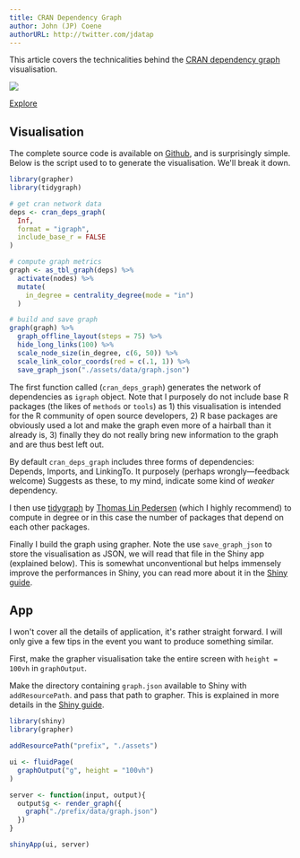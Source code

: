 ```yaml
---
title: CRAN Dependency Graph
author: John (JP) Coene
authorURL: http://twitter.com/jdatap
---
```


This article covers the technicalities behind the [CRAN dependency graph](http://shiny.john-coene.com/cran) visualisation.

![](/img/grapher-demo.png)

<a class="button" href="https://shiny.john-coene.com/cran" target="_blank">Explore</a>

## Visualisation

The complete source code is available on [Github](https://github.com/JohnCoene/cran), and is surprisingly simple. Below is the script used to to generate the visualisation. We'll break it down.

```r
library(grapher)
library(tidygraph)

# get cran network data
deps <- cran_deps_graph(
  Inf, 
  format = "igraph",
  include_base_r = FALSE
)

# compute graph metrics
graph <- as_tbl_graph(deps) %>% 
  activate(nodes) %>% 
  mutate(
    in_degree = centrality_degree(mode = "in")
  )

# build and save graph
graph(graph) %>% 
  graph_offline_layout(steps = 75) %>% 
  hide_long_links(100) %>% 
  scale_node_size(in_degree, c(6, 50)) %>% 
  scale_link_color_coords(red = c(.1, 1)) %>% 
  save_graph_json("./assets/data/graph.json")
```

The first function called (`cran_deps_graph`) generates the network of dependencies as `igraph` object. Note that I purposely do not include base R packages (the likes of `methods` or `tools`) as 1) this visualisation is intended for the R community of open source developers, 2) R base packages are obviously used a lot and make the graph even more of a hairball than it already is, 3) finally they do not really bring new information to the graph and are thus best left out.

By default `cran_deps_graph` includes three forms of dependencies: Depends, Imports, and LinkingTo. It purposely (perhaps wrongly&mdash;feedback welcome) Suggests as these, to my mind, indicate some kind of _weaker_ dependency.

I then use [tidygraph](https://github.com/thomasp85/tidygraph) by [Thomas Lin Pedersen](https://data-imaginist.com/) (which I highly recommend) to compute in degree or in this case the number of packages that depend on each other packages.

Finally I build the graph using grapher. Note the use `save_graph_json` to store the visualisation as JSON, we will read that file in the Shiny app (explained below). This is somewhat unconventional but helps immensely improve the performances in Shiny, you can read more about it in the [Shiny guide](../docs/shiny).

## App

I won't cover all the details of application, it's rather straight forward. I will only give a few tips in the event you want to produce something similar.

First, make the grapher visualisation take the entire screen with `height = 100vh` in `graphOutput`.

Make the directory containing `graph.json` available to Shiny with `addResourcePath`. and pass that path to grapher. This is explained in more details in the [Shiny guide](../docs/shiny).

```r
library(shiny)
library(grapher)

addResourcePath("prefix", "./assets")

ui <- fluidPage(
  graphOutput("g", height = "100vh")
)

server <- function(input, output){
  output$g <- render_graph({
    graph("./prefix/data/graph.json")
  })
}

shinyApp(ui, server)
```
